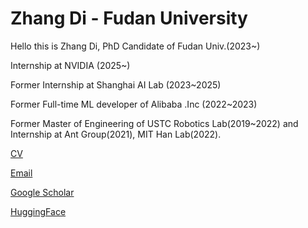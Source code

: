 # Zhang Di - Fudan University
Hello this is Zhang Di, PhD Candidate of Fudan Univ.(2023~)

Internship at NVIDIA (2025~)

Former Internship at Shanghai AI Lab (2023~2025)

Former Full-time ML developer of Alibaba .Inc (2022~2023)

Former Master of Engineering of USTC Robotics Lab(2019~2022) and Internship at Ant Group(2021), MIT Han Lab(2022).

[CV](https://raw.githubusercontent.com/trotsky1997/trotsky1997/main/FDU-ZhangDi-CV.pdf)

[Email](mailto:di.zhang@ustc.edu)

[Google Scholar](https://scholar.google.com/citations?user=vxAO250AAAAJ)

[HuggingFace](https://huggingface.co/di-zhang-fdu)
